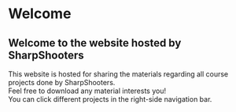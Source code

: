 # Welcome
## Welcome to the website hosted by SharpShooters
This website is hosted for sharing the materials regarding all course projects done by SharpShooters.  
Feel free to download any material interests you!  
You can click different projects in the right-side navigation bar.
